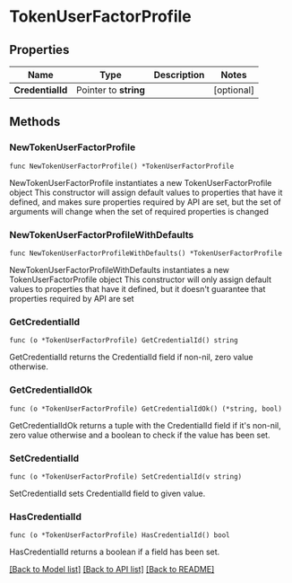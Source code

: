 # TokenUserFactorProfile

## Properties

Name | Type | Description | Notes
------------ | ------------- | ------------- | -------------
**CredentialId** | Pointer to **string** |  | [optional] 

## Methods

### NewTokenUserFactorProfile

`func NewTokenUserFactorProfile() *TokenUserFactorProfile`

NewTokenUserFactorProfile instantiates a new TokenUserFactorProfile object
This constructor will assign default values to properties that have it defined,
and makes sure properties required by API are set, but the set of arguments
will change when the set of required properties is changed

### NewTokenUserFactorProfileWithDefaults

`func NewTokenUserFactorProfileWithDefaults() *TokenUserFactorProfile`

NewTokenUserFactorProfileWithDefaults instantiates a new TokenUserFactorProfile object
This constructor will only assign default values to properties that have it defined,
but it doesn't guarantee that properties required by API are set

### GetCredentialId

`func (o *TokenUserFactorProfile) GetCredentialId() string`

GetCredentialId returns the CredentialId field if non-nil, zero value otherwise.

### GetCredentialIdOk

`func (o *TokenUserFactorProfile) GetCredentialIdOk() (*string, bool)`

GetCredentialIdOk returns a tuple with the CredentialId field if it's non-nil, zero value otherwise
and a boolean to check if the value has been set.

### SetCredentialId

`func (o *TokenUserFactorProfile) SetCredentialId(v string)`

SetCredentialId sets CredentialId field to given value.

### HasCredentialId

`func (o *TokenUserFactorProfile) HasCredentialId() bool`

HasCredentialId returns a boolean if a field has been set.


[[Back to Model list]](../README.md#documentation-for-models) [[Back to API list]](../README.md#documentation-for-api-endpoints) [[Back to README]](../README.md)


